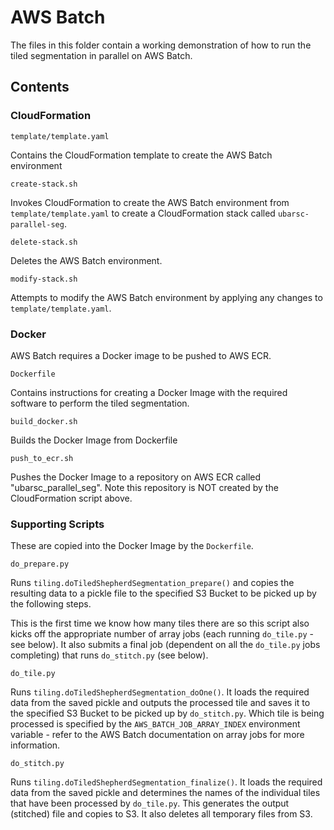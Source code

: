 # AWS Batch

The files in this folder contain a working demonstration of how
to run the tiled segmentation in parallel on AWS Batch.

## Contents

### CloudFormation

`template/template.yaml`

Contains the CloudFormation template to create the AWS Batch environment

`create-stack.sh`

Invokes CloudFormation to create the AWS Batch environment from `template/template.yaml`
to create a CloudFormation stack called `ubarsc-parallel-seg`.

`delete-stack.sh` 

Deletes the AWS Batch environment.

`modify-stack.sh`

Attempts to modify the AWS Batch environment by applying any changes to `template/template.yaml`.

### Docker

AWS Batch requires a Docker image to be pushed to AWS ECR.

`Dockerfile`

Contains instructions for creating a Docker Image with the required software
to perform the tiled segmentation.

`build_docker.sh`

Builds the Docker Image from Dockerfile

`push_to_ecr.sh`

Pushes the Docker Image to a repository on AWS ECR called "ubarsc_parallel_seg". Note this 
repository is NOT created by the CloudFormation script above.

### Supporting Scripts

These are copied into the Docker Image by the `Dockerfile`.

`do_prepare.py`

Runs `tiling.doTiledShepherdSegmentation_prepare()` and copies the resulting data to a pickle file
to the specified S3 Bucket to be picked up by the following steps.

This is the first time we know how many tiles there are so this script also kicks off
the appropriate number of array jobs (each running `do_tile.py` - see below). It also submits a final
job (dependent on all the `do_tile.py` jobs completing) that runs `do_stitch.py` (see below).

`do_tile.py`

Runs `tiling.doTiledShepherdSegmentation_doOne()`. It loads the required data from the saved pickle
and outputs the processed tile and saves it to the specified S3 Bucket to be picked up by `do_stitch.py`.
Which tile is being processed is specified by the `AWS_BATCH_JOB_ARRAY_INDEX` environment variable -
refer to the AWS Batch documentation on array jobs for more information.

`do_stitch.py`

Runs `tiling.doTiledShepherdSegmentation_finalize()`. It loads the required data from the saved pickle
and determines the names of the individual tiles that have been processed by `do_tile.py`. This
generates the output (stitched) file and copies to S3. It also deletes all temporary files from S3.


